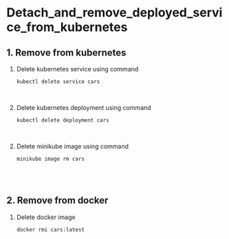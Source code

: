 # Detach_and_remove_deployed_service_from_kubernetes


## 1. Remove from kubernetes

1. Delete kubernetes service using command

     ```console
     kubectl delete service cars
     ```
<br>

2. Delete kubernetes deployment using command
  
     ```console
     kubectl delete deployment cars
     ```
<br>

2. Delete minikube image using command
  
     ```console
     minikube image rm cars
     ```
<br><br>

## 2. Remove from docker

1. Delete docker image

     ```console
     docker rmi cars:latest
     ```
<br>

